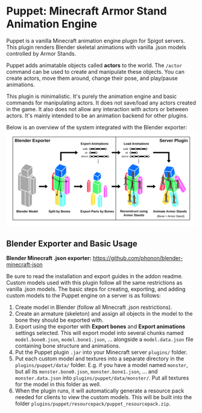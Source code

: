 Puppet: Minecraft Armor Stand Animation Engine
========================
Puppet is a vanilla Minecraft animation engine plugin for Spigot
servers. This plugin renders Blender skeletal animations with
vanilla .json models controlled by Armor Stands.

Puppet adds animatable objects called **actors** to the world.
The `/actor` command can be used to create and manipulate
these objects. You can create actors, move them around, change
their pose, and play/pause animations.

This plugin is minimalistic. It's purely the animation engine
and basic commands for manipulating actors. It does not save/load
any actors created in the game. It also does not allow any
interaction with actors or between actors. It's mainly intended
to be an animation backend for other plugins.

Below is an overview of the system integrated with the
Blender exporter:
![Puppet Bone Armor Stand System](images/puppet_system.svg)


Blender Exporter and Basic Usage
----------------------------------
**Blender Minecraft .json exporter:** https://github.com/phonon/blender-minecraft-json

Be sure to read the installation and export guides in the addon readme.
Custom models used with this plugin follow all the same 
restrictions as vanilla .json models. The basic steps for creating,
exporting, and adding custom models to the Puppet engine on a server
is as follows:

1. Create model in Blender (follow all Minecraft .json restrictions).
2. Create an armature (skeleton) and assign all objects in the
model to the bone they should be exported with.
3. Export using the exporter with **Export bones** and
**Export animations** settings selected. This will export model into
several chunks named `model.bone0.json`, `model.bone1.json`, ...
alongside a `model.data.json` file containing bone structure and
animations.
4. Put the Puppet plugin `.jar` into your Minecraft server
`plugins/` folder.
5. Put each custom model and textures into a separate directory in the
`plugins/puppet/data/` folder. E.g. if you have a model named `monster`,
but all its `monster.bone0.json`, `monster.bone1.json`, ... and
`monster.data.json` into `plugins/puppet/data/monster/`. Put all textures
for the model in this folder as well.
6. When the plugin runs, it will automatically generate a resource pack
needed for clients to view the custom models. This will be built into
the folder `plugins/puppet/resourcepack/puppet_resourcepack.zip`.